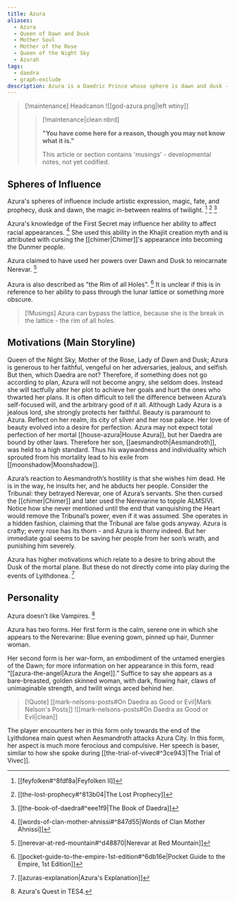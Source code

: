 ```yaml
---
title: Azura
aliases:
  - Azura
  - Queen of Dawn and Dusk
  - Mother Soul
  - Mother of the Rose
  - Queen of the Night Sky
  - Azurah
tags:
  - daedra
  - graph-exclude
description: Azura is a Daedric Prince whose sphere is dawn and dusk - the magic in-between realms of twilight - as well as mystery and magic, fate and prophecy, and vanity and egotism.
---
```

> [!maintenance] Headcanon
> ![[god-azura.png|left wtiny]]
> 
> > [!maintenance|clean nbrd]
> > 
> > **"You have come here for a reason, though you may not know what it is."**
> > 
> > This article or section contains 'musings' - developmental notes, not yet codified.
## Spheres of Influence
Azura's spheres of influence include artistic expression, magic, fate, and prophecy, dusk and dawn, the magic in-between realms of twilight. [^1] [^2] [^3]

Azura's knowledge of the First Secret may influence her ability to affect racial appearances. [^4] She used this ability in the Khajiit creation myth and is attributed with cursing the [[chimer|Chimer]]'s appearance into becoming the Dunmer people.

Azura claimed to have used her powers over Dawn and Dusk to reincarnate Nerevar. [^5]

Azura is also described as "the Rim of all Holes". [^6] It is unclear if this is in reference to her ability to pass through the lunar lattice or something more obscure.

> [!Musings]
> Azura can bypass the lattice, because she is the break in the lattice - the rim of all holes.
## Motivations (Main Storyline)
Queen of the Night Sky, Mother of the Rose, Lady of Dawn and Dusk; Azura is generous to her faithful, vengeful on her adversaries, jealous, and selfish. But then, which Daedra are not? Therefore, if something does not go according to plan, Azura will not become angry, she seldom does. Instead she will tactfully alter her plot to achieve her goals and hurt the ones who thwarted her plans. It is often difficult to tell the difference between Azura’s self-focused will, and the arbitrary good of it all. Although Lady Azura is a jealous lord, she strongly protects her faithful. Beauty is paramount to Azura. Reflect on her realm, its city of silver and her rose palace. Her love of beauty evolved into a desire for perfection. Azura may not expect total perfection of her mortal [[house-azura|House Azura]], but her Daedra are bound by other laws. Therefore her son, [[aesmandroth|Aesmandroth]], was held to a high standard. Thus his waywardness and individuality which sprouted from his mortality lead to his exile from [[moonshadow|Moonshadow]].

Azura’s reaction to Aesmandroth’s hostility is that she wishes him dead. He is in the way, he insults her, and he abducts her people. Consider the Tribunal: they betrayed Nerevar, one of Azura’s servants. She then cursed the [[chimer|Chimer]] and later used the Nerevarine to topple ALMSIVI. Notice how she never mentioned until the end that vanquishing the Heart would remove the Tribunal’s power, even if it was assumed. She operates in a hidden fashion, claiming that the Tribunal are false gods anyway. Azura is crafty; every rose has its thorn - and Azura is thorny indeed. But her immediate goal seems to be saving her people from her son’s wrath, and punishing him severely.

Azura has higher motivations which relate to a desire to bring about the Dusk of the mortal plane. But these do not directly come into play during the events of Lyithdonea. [^8]
## Personality
Azura doesn’t like Vampires. [^7]

Azura has two forms. Her first form is the calm, serene one in which she appears to the Nerevarine: Blue evening gown, pinned up hair, Dunmer woman.

Her second form is her war-form, an embodiment of the untamed energies of the Dawn; for more information on her appearance in this form, read “[[azura-the-angel|Azura the Angel]].” Suffice to say she appears as a bare-breasted, golden skinned woman, with dark, flowing hair, claws of unimaginable strength, and twilit wings arced behind her.

> [!Quote] [[mark-nelsons-posts#On Daedra as Good or Evil|Mark Nelson's Posts]]
> ![[mark-nelsons-posts#On Daedra as Good or Evil|clean]]

The player encounters her in this form only towards the end of the Lyithdonea main quest when Aesmandroth attacks Azura City. In this form, her aspect is much more ferocious and compulsive. Her speech is baser, similar to how she spoke during [[the-trial-of-vivec#^3ce943|The Trial of Vivec]].

[^1]: [[feyfolken#^8fdf8a|Feyfolken II]]
[^2]: [[the-lost-prophecy#^813b04|The Lost Prophecy]]
[^3]: [[the-book-of-daedra#^eee1f9|The Book of Daedra]]
[^4]: [[words-of-clan-mother-ahnissi#^847d55|Words of Clan Mother Ahnissi]]
[^5]: [[nerevar-at-red-mountain#^d48870|Nerevar at Red Mountain]]
[^6]: [[pocket-guide-to-the-empire-1st-edition#^6db16e|Pocket Guide to the Empire, 1st Edition]]
[^7]: Azura's Quest in TES4.
[^8]: [[azuras-explanation|Azura's Explanation]]
